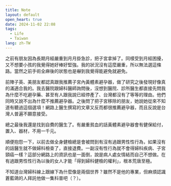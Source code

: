 ```yaml
---
title: Note
layout: default
open_heart: true
date: 2024-11-02 22:08
tags: 
  - Life
  - Taiwan
lang: zh-TW
---
```


之前有朋友因為長期月經嚴重到月月掛急診，把子宮拿掉了。同樣受到月經困擾，又不想要小孩的我覺得她好棒好堅強。我的狀況沒有這麼嚴重，所以無法選這條路。當然之前手術全麻後的狀態也是嚇到我覺得能避免就避免。

前陣子英、美朋友都認真跟我推薦子宮內黃體素避孕器，做了研究之後發現好像真的滿適合我的。我去醫院跟婦科醫師詢問後，沒想到醫院、診所醫生都直接先問我為什麼不吃避孕藥、甚至有人跟我說已經停產了、台灣都沒有了等等的理由。他們同時又說不出為什麼不推薦避孕器。之後問了把子宮移除的朋友，她說她從來不知道有聽過這個選項！網路上醫生撰寫的文章又反而都很推薦避孕器，而且反說是台灣人普遍不願意接受。

總之最後我還是找到自費的醫生了。有嚴重貧血的話黃體素避孕器會有健保給付，置入、器材，不用一千元。

順便抱怨一下，以前去做全身健檢總是會被問到有沒有過跟男性性行為，如果沒有的話醫生就不做婦科檢查了，直接退費。一副沒有性行為就不會得婦科疾病、子宮頸癌一樣？這部分網路上的資訊也是一面倒，說是病人處女情結而自己不想做。在有過跟男性性行為以後的女人才能「得到婦科健檢的權利」，根本荒唐至極。

不知道台灣婦科線上跟線下為什麼像是兩個世界？雖然不是他的專業，但麻煩認識蒼藍鴿的人拜託他做一集科普吧（？）。
